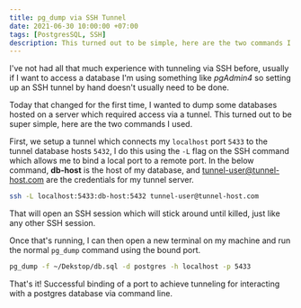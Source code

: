 ```yaml
---
title: pg_dump via SSH Tunnel
date: 2021-06-30 10:00:00 +07:00
tags: [PostgresSQL, SSH]
description: This turned out to be simple, here are the two commands I used.
---
```

I've not had all that much experience with tunneling via SSH before, usually if I want to access a database I'm using something like _pgAdmin4_ so setting up an SSH tunnel by hand doesn't usually need to be done.

Today that changed for the first time, I wanted to dump some databases hosted on a server which required access via a tunnel. This turned out to be super simple, here are the two commands I used.

First, we setup a tunnel which connects my `localhost` port `5433` to the tunnel database hosts `5432`, I do this using the `-L` flag on the SSH command which allows me to bind a local port to a remote port. In the below command, __db-host__ is the host of my database, and tunnel-user@tunnel-host.com are the credentials for my tunnel server.

```bash
ssh -L localhost:5433:db-host:5432 tunnel-user@tunnel-host.com
```

That will open an SSH session which will stick around until killed, just like any other SSH session.

Once that's running, I can then open a new terminal on my machine and run the normal `pg_dump` command using the bound port.

```bash
pg_dump -f ~/Dekstop/db.sql -d postgres -h localhost -p 5433
```

That's it! Successful binding of a port to achieve tunneling for interacting with a postgres database via command line.